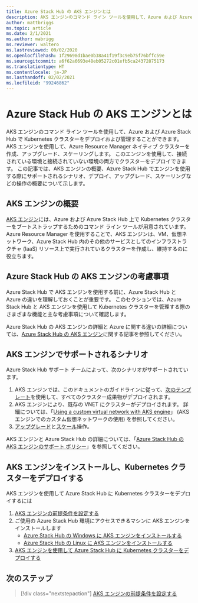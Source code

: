 ```yaml
---
title: Azure Stack Hub の AKS エンジンとは
description: AKS エンジンのコマンド ライン ツールを使用して、Azure および Azure Stack Hub で Kubernetes クラスターをデプロイおよび管理する方法を学習します。
author: mattbriggs
ms.topic: article
ms.date: 2/1/2021
ms.author: mabrigg
ms.reviewer: waltero
ms.lastreviewed: 09/02/2020
ms.openlocfilehash: 1f29698d1bae0b38a41f19f3c9eb75f76bffc59e
ms.sourcegitcommit: a6f62a6693e48eb05272c01efb5ca24372875173
ms.translationtype: HT
ms.contentlocale: ja-JP
ms.lasthandoff: 02/02/2021
ms.locfileid: "99246862"
---
```

# <a name="what-is-the-aks-engine-on-azure-stack-hub"></a>Azure Stack Hub の AKS エンジンとは

AKS エンジンのコマンド ライン ツールを使用して、Azure および Azure Stack Hub で Kubernetes クラスターをデプロイおよび管理することができます。 AKS エンジンを使用して、Azure Resource Manager ネイティブ クラスターを作成、アップグレード、スケーリングします。 このエンジンを使用して、接続されている環境と接続されていない環境の両方でクラスターをデプロイできます。 この記事では、AKS エンジンの概要、Azure Stack Hub でエンジンを使用する際にサポートされるシナリオ、デプロイ、アップグレード、スケーリングなどの操作の概要について示します。

## <a name="overview-of-the-aks-engine"></a>AKS エンジンの概要

[AKS エンジン](https://github.com/Azure/aks-engine)には、Azure および Azure Stack Hub 上で Kubernetes クラスターをブートストラップするためのコマンド ライン ツールが用意されています。 Azure Resource Manager を使用することで、AKS エンジンは、VM、仮想ネットワーク、Azure Stack Hub 内のその他のサービスとしてのインフラストラクチャ (IaaS) リソース上で実行されているクラスターを作成し、維持するのに役立ちます。

## <a name="aks-engine-on-azure-stack-hub-considerations"></a>Azure Stack Hub の AKS エンジンの考慮事項

Azure Stack Hub で AKS エンジンを使用する前に、Azure Stack Hub と Azure の違いを理解しておくことが重要です。 このセクションでは、Azure Stack Hub と AKS エンジンを使用して Kubernetes クラスターを管理する際のさまざまな機能と主な考慮事項について確認します。

Azure Stack Hub の AKS エンジンの詳細と Azure に関する違いの詳細については、[Azure Stack Hub の AKS エンジン](https://github.com/Azure/aks-engine/blob/master/docs/topics/azure-stack.md)に関する記事を参照してください。

## <a name="supported-scenarios-with-the-aks-engine"></a>AKS エンジンでサポートされるシナリオ

Azure Stack Hub サポート チームによって、次のシナリオがサポートされています。

1.  AKS エンジンでは、このドキュメントのガイドラインに従って、[次のテンプレート](https://github.com/Azure/aks-engine/tree/master/examples/azure-stack)を使用して、すべてのクラスター成果物がデプロイされます。
2.  AKS エンジンにより、既存の VNET にクラスターがデプロイされます。 詳細については、「[Using a custom virtual network with AKS engine](https://github.com/Azure/aks-engine/blob/master/docs/tutorials/custom-vnet.md)」 (AKS エンジンでのカスタム仮想ネットワークの使用) を参照してください。
3.  [アップグレード](azure-stack-kubernetes-aks-engine-upgrade.md)と[スケール](azure-stack-kubernetes-aks-engine-scale.md)操作。

AKS エンジンと Azure Stack Hub の詳細については、「[Azure Stack Hub の AKS エンジンのサポート ポリシー](azure-stack-kubernetes-aks-engine-support.md)」を参照してください。

## <a name="install-the-aks-engine-and-deploy-a-kubernetes-cluster"></a>AKS エンジンをインストールし、Kubernetes クラスターをデプロイする

AKS エンジンを使用して Azure Stack Hub に Kubernetes クラスターをデプロイするには

1. [AKS エンジンの前提条件を設定する](azure-stack-kubernetes-aks-engine-set-up.md)
2. ご使用の Azure Stack Hub 環境にアクセスできるマシンに AKS エンジンをインストールします
     - [Azure Stack Hub の Windows に AKS エンジンをインストールする](azure-stack-kubernetes-aks-engine-deploy-windows.md)
     - [Azure Stack Hub の Linux に AKS エンジンをインストールする](azure-stack-kubernetes-aks-engine-deploy-linux.md)
3. [AKS エンジンを使用して Azure Stack Hub に Kubernetes クラスターをデプロイする](azure-stack-kubernetes-aks-engine-deploy-cluster.md)

## <a name="next-steps"></a>次のステップ

> [!div class="nextstepaction"]
> [AKS エンジンの前提条件を設定する](azure-stack-kubernetes-aks-engine-set-up.md)
